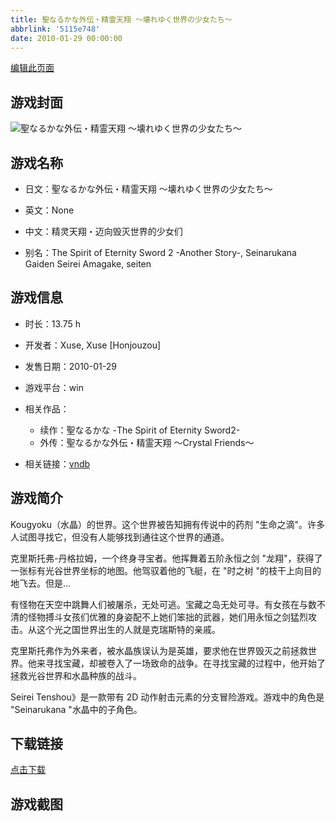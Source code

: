 ```yaml
---
title: 聖なるかな外伝・精霊天翔 ～壊れゆく世界の少女たち～
abbrlink: '5115e748'
date: 2010-01-29 00:00:00
---
```

[编辑此页面](https://github.com/ACG-3/ADV3-source/blob/main/source/_posts/games/%E8%81%96%E3%81%AA%E3%82%8B%E3%81%8B%E3%81%AA%E5%A4%96%E4%BC%9D%E3%83%BB%E7%B2%BE%E9%9C%8A%E5%A4%A9%E7%BF%94%20%EF%BD%9E%E5%A3%8A%E3%82%8C%E3%82%86%E3%81%8F%E4%B8%96%E7%95%8C%E3%81%AE%E5%B0%91%E5%A5%B3%E3%81%9F%E3%81%A1%EF%BD%9E.md)

## 游戏封面

![聖なるかな外伝・精霊天翔 ～壊れゆく世界の少女たち～](https://pan.timero.xyz/d/onedrive/img_lib_001/%E8%81%96%E3%81%AA%E3%82%8B%E3%81%8B%E3%81%AA%E5%A4%96%E4%BC%9D%E3%83%BB%E7%B2%BE%E9%9C%8A%E5%A4%A9%E7%BF%94%20%EF%BD%9E%E5%A3%8A%E3%82%8C%E3%82%86%E3%81%8F%E4%B8%96%E7%95%8C%E3%81%AE%E5%B0%91%E5%A5%B3%E3%81%9F%E3%81%A1%EF%BD%9E_cover.avif)


## 游戏名称

- 日文：聖なるかな外伝・精霊天翔 ～壊れゆく世界の少女たち～
- 英文：None
- 中文：精灵天翔・迈向毁灭世界的少女们

- 别名：The Spirit of Eternity Sword 2 -Another Story-, Seinarukana Gaiden Seirei Amagake, seiten


## 游戏信息

- 时长：13.75 h
- 开发者：Xuse, Xuse [Honjouzou]
- 发售日期：2010-01-29
- 游戏平台：win
- 相关作品：
   - 续作：聖なるかな -The Spirit of Eternity Sword2-
   - 外传：聖なるかな外伝・精霊天翔 ～Crystal Friends～

- 相关链接：[vndb](https://vndb.org/v2353)


## 游戏简介

Kougyoku（水晶）的世界。这个世界被告知拥有传说中的药剂 "生命之滴"。许多人试图寻找它，但没有人能够找到通往这个世界的通道。

克里斯托弗-丹格拉姆，一个终身寻宝者。他挥舞着五阶永恒之剑 "龙翔"，获得了一张标有光谷世界坐标的地图。他驾驭着他的飞艇，在 "时之树 "的枝干上向目的地飞去。但是...

有怪物在天空中跳舞人们被屠杀，无处可逃。宝藏之岛无处可寻。有女孩在与数不清的怪物搏斗女孩们优雅的身姿配不上她们笨拙的武器，她们用永恒之剑猛烈攻击。从这个光之国世界出生的人就是克瑞斯特的亲戚。

克里斯托弗作为外来者，被水晶族误认为是英雄，要求他在世界毁灭之前拯救世界。他来寻找宝藏，却被卷入了一场致命的战争。在寻找宝藏的过程中，他开始了拯救光谷世界和水晶种族的战斗。



Seirei Tenshou》是一款带有 2D 动作射击元素的分支冒险游戏。游戏中的角色是 "Seinarukana "水晶中的子角色。


## 下载链接

[点击下载](https://pan.timero.xyz/onedrive/adv_lib_001/%E8%81%96%E3%81%AA%E3%82%8B%E3%81%8B%E3%81%AA%E5%A4%96%E4%BC%9D%E3%83%BB%E7%B2%BE%E9%9C%8A%E5%A4%A9%E7%BF%94%20%EF%BD%9E%E5%A3%8A%E3%82%8C%E3%82%86%E3%81%8F%E4%B8%96%E7%95%8C%E3%81%AE%E5%B0%91%E5%A5%B3%E3%81%9F%E3%81%A1%EF%BD%9E)


## 游戏截图


